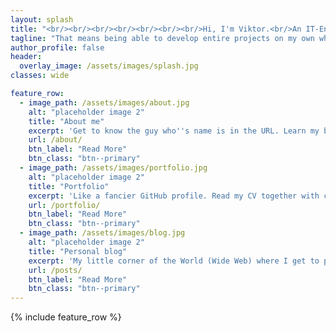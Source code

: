 ```yaml
---
layout: splash
title: "<br/><br/><br/><br/><br/><br/><br/>Hi, I'm Viktor.<br/>An IT-Engineer with a Photographer's eye."
tagline: "That means being able to develop entire projects on my own while making them look good too. The website in front of you is a good example.<br/><br/>***Interested? Scroll down.***"
author_profile: false
header:
  overlay_image: /assets/images/splash.jpg
classes: wide

feature_row:
  - image_path: /assets/images/about.jpg
    alt: "placeholder image 2"
    title: "About me"
    excerpt: 'Get to know the guy who''s name is in the URL. Learn my background, what I''m up to now and how to contact me.'
    url: /about/
    btn_label: "Read More"
    btn_class: "btn--primary"
  - image_path: /assets/images/portfolio.jpg
    alt: "placeholder image 2"
    title: "Portfolio"
    excerpt: 'Like a fancier GitHub profile. Read my CV together with case studies that covers my best work over the years.'
    url: /portfolio/
    btn_label: "Read More"
    btn_class: "btn--primary"
  - image_path: /assets/images/blog.jpg
    alt: "placeholder image 2"
    title: "Personal blog"
    excerpt: 'My little corner of the World (Wide Web) where I get to post photos and write about whatever is on my mind.' #Often featuring curated picks of my very best photos along with the stories behind them.'
    url: /posts/
    btn_label: "Read More"
    btn_class: "btn--primary"
---
```

<!-- <figure style="width: 500px" class="align-right">
  <img src="/assets/images/pro-photo.jpg">
</figure>  -->


<!-- ## About me

Who I am, what I do, and how to get in touch with me.

## Portfolio 

My personal CV coupled with case studies from the projects that I am the most proud about being a part of.

## Personal blog
My own little corner of the World (Wide Web) where I get to write about whatever is on my mind. Often featuring curated picks of my very best photos along with the stories behind them. -->

{% include feature_row %}

